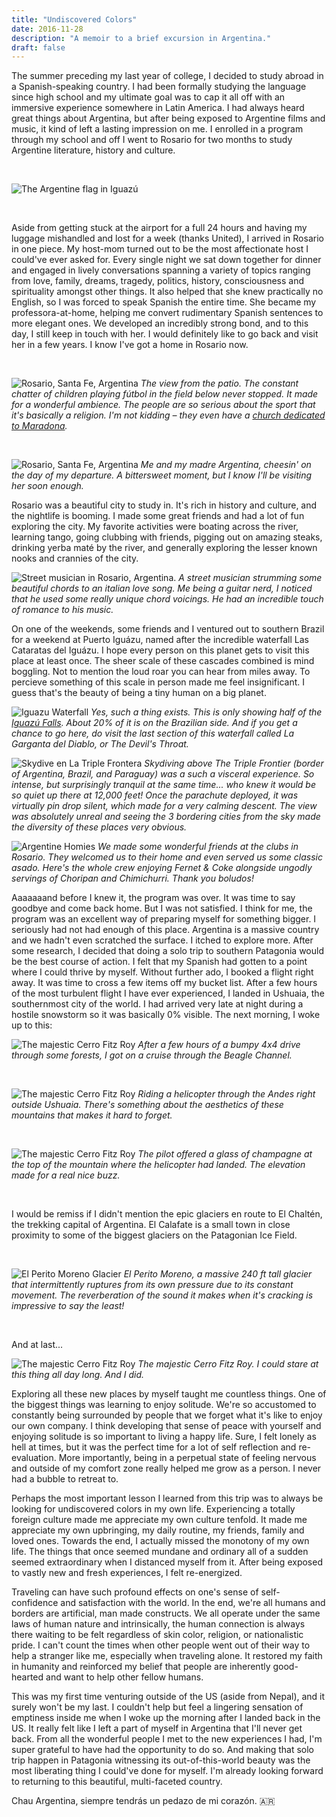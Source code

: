 ```yaml
---
title: "Undiscovered Colors"
date: 2016-11-28
description: "A memoir to a brief excursion in Argentina."
draft: false
---
```


The summer preceding my last year of college, I decided to study abroad in a Spanish-speaking country. I had been formally studying the language since high school and my ultimate goal was to cap it all off with an immersive experience somewhere in Latin America. I had always heard great things about Argentina, but after being exposed to Argentine films and music, it kind of left a lasting impression on me. I enrolled in a program through my school and off I went to Rosario for two months to study Argentine literature, history and culture.

<br />

![The Argentine flag in Iguazú](./bandera.jpg)

<br />

Aside from getting stuck at the airport for a full 24 hours and having my luggage mishandled and lost for a week (thanks United), I arrived in Rosario in one piece. My host-mom turned out to be the most affectionate host I could've ever asked for. Every single night we sat down together for dinner and engaged in lively conversations spanning a variety of topics ranging from love, family, dreams, tragedy, politics, history, consciousness and spirituality amongst other things. It also helped that she knew practically no English, so I was forced to speak Spanish the entire time. She became my professora-at-home, helping me convert rudimentary Spanish sentences to more elegant ones. We developed an incredibly strong bond, and to this day, I still keep in touch with her. I would definitely like to go back and visit her in a few years. I know I've got a home in Rosario now.

<br />

![Rosario, Santa Fe, Argentina](./patio.jpg)
_The view from the patio. The constant chatter of children playing fútbol in the field below never stopped. It made for a wonderful ambience. The people are so serious about the sport that it's basically a religion. I'm not kidding – they even have a [church dedicated to Maradona](https://iglesiamaradoniana.wordpress.com/)._

<br />

![Rosario, Santa Fe, Argentina](./madreyyo.jpg)
_Me and my madre Argentina, cheesin' on the day of my departure. A bittersweet moment, but I know I'll be visiting her soon enough._

Rosario was a beautiful city to study in. It's rich in history and culture, and the nightlife is booming. I made some great friends and had a lot of fun exploring the city. My favorite activities were boating across the river, learning tango, going clubbing with friends, pigging out on amazing steaks, drinking yerba maté by the river, and generally exploring the lesser known nooks and crannies of the city.

![Street musician in Rosario, Argentina.](./guitarra.jpg)
_A street musician strumming some beautiful chords to an italian love song. Me being a guitar nerd, I noticed that he used some really unique chord voicings. He had an incredible touch of romance to his music._

On one of the weekends, some friends and I ventured out to southern Brazil for a weekend at Puerto Iguázu, named after the incredible waterfall Las Cataratas del Iguázu. I hope every person on this planet gets to visit this place at least once. The sheer scale of these cascades combined is mind boggling. Not to mention the loud roar you can hear from miles away. To percieve something of this scale in person made me feel insignificant. I guess that's the beauty of being a tiny human on a big planet.

![Iguazu Waterfall](./iguazu.jpg)
_Yes, such a thing exists. This is only showing half of the [Iguazú Falls](http://whc.unesco.org/en/list/303). About 20% of it is on the Brazilian side. And if you get a chance to go here, do visit the last section of this waterfall called La Garganta del Diablo, or The Devil's Throat._

![Skydive en La Triple Frontera](./skydive.jpg)
_Skydiving above The Triple Frontier (border of Argentina, Brazil, and Paraguay) was a such a visceral experience. So intense, but surprisingly tranquil at the same time... who knew it would be so quiet up there at 12,000 feet! Once the parachute deployed, it was virtually pin drop silent, which made for a very calming descent. The view was absolutely unreal and seeing the 3 bordering cities from the sky made the diversity of these places very obvious._

![Argentine Homies](./boludos.jpg)
_We made some wonderful friends at the clubs in Rosario. They welcomed us to their home and even served us some classic asado. Here's the whole crew enjoying Fernet & Coke alongside ungodly servings of Choripan and Chimichurri. Thank you boludos!_

Aaaaaaand before I knew it, the program was over. It was time to say goodbye and come back home. But I was not satisfied. I think for me, the program was an excellent way of preparing myself for something bigger. I seriously had not had enough of this place. Argentina is a massive country and we hadn't even scratched the surface. I itched to explore more. After some research, I decided that doing a solo trip to southern Patagonia would be the best course of action. I felt that my Spanish had gotten to a point where I could thrive by myself. Without further ado, I booked a flight right away. It was time to cross a few items off my bucket list. After a few hours of the most turbulent flight I have ever experienced, I landed in Ushuaia, the southernmost city of the world. I had arrived very late at night during a hostile snowstorm so it was basically 0% visible. The next morning, I woke up to this:

![The majestic Cerro Fitz Roy](./patagonia-beach.jpg)
_After a few hours of a bumpy 4x4 drive through some forests, I got on a cruise through the Beagle Channel._

<br />

![The majestic Cerro Fitz Roy](./ushuaia.jpg)
_Riding a helicopter through the Andes right outside Ushuaia. There's something about the aesthetics of these mountains that makes it hard to forget._

<br />

![The majestic Cerro Fitz Roy](./champagne.jpg)
_The pilot offered a glass of champagne at the top of the mountain where the helicopter had landed. The elevation made for a real nice buzz._

<br />

I would be remiss if I didn't mention the epic glaciers en route to El Chaltén, the trekking capital of Argentina. El Calafate is a small town in close proximity to some of the biggest glaciers on the Patagonian Ice Field.

<br />

![El Perito Moreno Glacier](./calafate.jpg)
_El Perito Moreno, a massive 240 ft tall glacier that intermittently ruptures from its own pressure due to its constant movement. The reverberation of the sound it makes when it's cracking is impressive to say the least!_

<br />

And at last...

![The majestic Cerro Fitz Roy](./fitz.jpg)
_The majestic Cerro Fitz Roy. I could stare at this thing all day long. And I did._

Exploring all these new places by myself taught me countless things. One of the biggest things was learning to enjoy solitude. We're so accustomed to constantly being surrounded by people that we forget what it's like to enjoy our own company. I think developing that sense of peace with yourself and enjoying solitude is so important to living a happy life. Sure, I felt lonely as hell at times, but it was the perfect time for a lot of self reflection and re-evaluation. More importantly, being in a perpetual state of feeling nervous and outside of my comfort zone really helped me grow as a person. I never had a bubble to retreat to.

Perhaps the most important lesson I learned from this trip was to always be looking for undiscovered colors in my own life. Experiencing a totally foreign culture made me appreciate my own culture tenfold. It made me appreciate my own upbringing, my daily routine, my friends, family and loved ones. Towards the end, I actually missed the monotony of my own life. The things that once seemed mundane and ordinary all of a sudden seemed extraordinary when I distanced myself from it. After being exposed to vastly new and fresh experiences, I felt re-energized.

Traveling can have such profound effects on one's sense of self-confidence and satisfaction with the world. In the end, we're all humans and borders are artificial, man made constructs. We all operate under the same laws of human nature and intrinsically, the human connection is always there waiting to be felt regardless of skin color, religion, or nationalistic pride. I can't count the times when other people went out of their way to help a stranger like me, especially when traveling alone. It restored my faith in humanity and reinforced my belief that people are inherently good-hearted and want to help other fellow humans.

This was my first time venturing outside of the US (aside from Nepal), and it surely won't be my last. I couldn't help but feel a lingering sensation of emptiness inside me when I woke up the morning after I landed back in the US. It really felt like I left a part of myself in Argentina that I'll never get back. From all the wonderful people I met to the new experiences I had, I'm super grateful to have had the opportunity to do so. And making that solo trip happen in Patagonia witnessing its out-of-this-world beauty was the most liberating thing I could've done for myself. I'm already looking forward to returning to this beautiful, multi-faceted country.

Chau Argentina, siempre tendrás un pedazo de mi corazón. 🇦🇷
